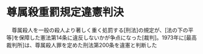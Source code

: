 # 尊属殺重罰規定違憲判決
　尊属殺人を一般の殺人より著しく重く処罰する[刑法]の規定が、[法の下の平等]を保障した憲法第14条に違反しないかが争点になった[裁判]。1973年に[最高裁判所]は、尊属殺人罪を定めた刑法第200条を違憲と判断した
